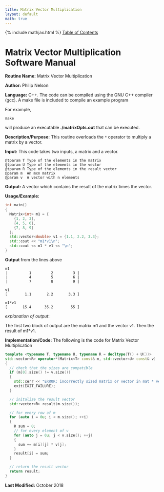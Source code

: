 ```yaml
---
title: Matrix Vector Multiplication
layout: default
math: true
---
```

{% include mathjax.html %}
<a href="https://philipnelson5.github.io/math4610/SoftwareManual"> Table of Contents </a>
# Matrix Vector Multiplication Software Manual

**Routine Name:** Matrix Vector Multiplication

**Author:** Philip Nelson

**Language:** C++. The code can be compiled using the GNU C++ compiler (gcc). A make file is included to compile an example program

For example,

```
make
```

will produce an executable **./matrixOpts.out** that can be executed.

**Description/Purpose:** This routine overloads the `*` operator to multiply a matrix by a vector.

**Input:** This code takes two inputs, a matrix and a vector.

```
@tparam T Type of the elements in the matrix
@tparam U Type of the elements in the vector
@tparam R Type of the elements in the result vector
@param m  An mxn matrix
@param v  A vector with n elements
```

**Output:** A vector which contains the result of the matrix times the vector.

**Usage/Example:**

``` cpp
int main()
{
  Matrix<int> m1 = {
    {1, 2, 3},
    {4, 5, 6},
    {7, 8, 9}
  };
  std::vector<double> v1 = {1.1, 2.2, 3.3};
  std::cout << "m1*v1\n";
  std::cout << m1 * v1 << "\n";
}
```

**Output** from the lines above
```
m1
|          1         2         3 |
|          4         5         6 |
|          7         8         9 |

v1
[        1.1       2.2       3.3 ]

m1*v1
[       15.4      35.2        55 ]
```

_explanation of output_:

The first two block of output are the matrix m1 and the vector v1. Then the result of m1*v1.

**Implementation/Code:** The following is the code for Matrix Vector Multiplication

``` cpp
template <typename T, typename U, typename R = decltype(T() + U())>
std::vector<R> operator*(Matrix<T> const& m, std::vector<U> const& v)
{
  // check that the sizes are compatible
  if (m[0].size() != v.size())
  {
    std::cerr << "ERROR: incorrectly sized matrix or vector in mat * vec\n";
    exit(EXIT_FAILURE);
  }

  // initalize the result vector
  std::vector<R> result(m.size());

  // for every row of m
  for (auto i = 0u; i < m.size(); ++i)
  {
    R sum = 0;
    // for every element of v
    for (auto j = 0u; j < v.size(); ++j)
    {
      sum += m[i][j] * v[j];
    }
    result[i] = sum;
  }

  // return the result vector
  return result;
}
```

**Last Modified:** October 2018
